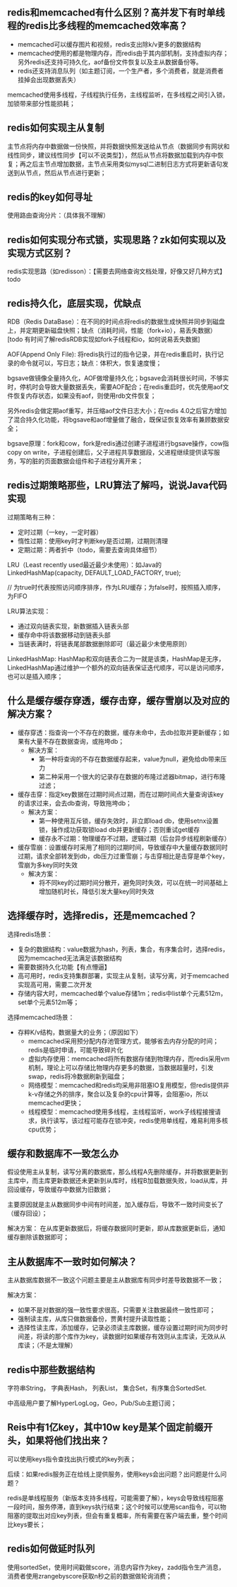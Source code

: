 ## redis和memcached有什么区别？高并发下有时单线程的redis比多线程的memcached效率高？
- memcached可以缓存图片和视频，redis支出除k/v更多的数据结构
- memcached使用的都是物理内存，而redis由于其内部机制，支持虚拟内存；另外redis还支持可持久化，aof备份文件恢复以及主从数据备份等。
- redis还支持消息队列（如主题订阅，一个生产者，多个消费者，就是消费者挂掉会出现数据丢失）

memcached使用多线程，子线程执行任务，主线程监听，在多线程之间引入锁，加锁带来部分性能损耗；

## redis如何实现主从复制

主节点将内存中数据做一份快照，并将数据快照发送给从节点（数据同步有网状和线性同步，建议线性同步【可以不说类型】），然后从节点将数据加载到内存中恢复；再之后主节点增加数据，主节点采用类似mysql二进制日志方式将更新语句发送到从节点，然后从节点进行更新；

## redis的key如何寻址

使用路由查询分片：（具体我不理解）

## redis如何实现分布式锁，实现思路？zk如何实现以及实现方式区别？

redis实现思路（如redisson）：【需要去网络查询文档处理，好像又好几种方式】
todo

## redis持久化，底层实现，优缺点

RDB（Redis DataBase）：在不同的时间点将redis的数据生成快照并同步到磁盘上，并定期更新磁盘快照；缺点（消耗时间，性能（fork+io），易丢失数据）
[todo 有时间了解redisRDB实现如fork子线程和io，如何说易丢失数据]

AOF(Append Only File): 将redis执行过的指令记录，并在redis重启时，执行记录的命令就可以，写日志；缺点：体积大，恢复速度慢；

bgsave做镜像全量持久化，AOF做增量持久化；bgsave会消耗很长时间，不够实时，停机时会导致大量数据丢失，需要AOF配合；在redis重启时，优先使用aof文件恢复内存状态，如果没有aof，则使用rdb文件恢复；

另外redis会做定期aof重写，并压缩aof文件日志大小；在redis 4.0之后官方增加了混合持久化功能，将bgsave和aof增量做了融合，既保证恢复效率有兼顾数据安全；

bgsave原理：fork和cow，fork是redis通过创建子进程进行bgsave操作，cow指copy on write，子进程创建后，父子进程共享数据段，父进程继续提供读写服务，写的脏的页面数据会组件和子进程分离开来；

## redis过期策略那些，LRU算法了解吗，说说Java代码实现

过期策略有三种：
- 定时过期（一key，一定时器）
- 惰性过期：使用key时才判断key是否过期，过期则清理
- 定期过期：两者折中（todo，需要去查询具体细节）

LRU（Least recently used最近最少未使用）：如Java的LinkedHashMap(capacity, DEFAULT_LOAD_FACTORY, true);

// 为true时代表按照访问顺序排序，作为LRU缓存；为false时，按照插入顺序，为FIFO

LRU算法实现：
- 通过双向链表实现，新数据插入链表头部
- 缓存命中将该数据移动到链表头部
- 当链表满时，将链表尾部数据删除即可（最近最少未使用原则）

LinkedHashMap: HashMap和双向链表合二为一就是该类，HashMap是无序，LinkedHashMap通过维护一个额外的双向链表保证迭代顺序，可以是访问顺序，也可以是插入顺序；

## 什么是缓存缓存穿透，缓存击穿，缓存雪崩以及对应的解决方案？

- 缓存穿透：指查询一个不存在的数据，缓存未命中，去db拉取并更新缓存；如果有大量不存在数据查询，或拖垮db；
    - 解决方案：
        - 第一种将查询的不存在数据缓存起来，value为null，避免给db带来压力
        - 第二种采用一个很大的记录存在数据的布隆过滤器bitmap，进行布隆过滤；
- 缓存击穿：指定key数据在过期时间点过期，而在过期时间点大量查询该key的请求过来，会去db查询，导致拖垮db；
    - 解决方案：
        - 第一种使用互斥锁，缓存失效时，非立即load db，使用setnx设置锁，操作成功获取锁load db并更新缓存；否则重试get缓存
        - 缓存永不过期：物理缓存不过期，逻辑过期（后台异步线程刷新缓存）
- 缓存雪崩：设置缓存时采用了相同的过期时间，导致缓存中大量缓存数据同时过期，请求全部转发到db，db压力过重雪崩；与击穿相比是击穿是单个key，雪崩为多key同时失效
    - 解决方案：
        - 将不同key的过期时间分散开，避免同时失效，可以在统一时间基础上增加随机时长，降低引发大量key同时失效

## 选择缓存时，选择redis，还是memcached？

选择redis场景：

- 复杂的数据结构：value数据为hash，列表，集合，有序集合时，选择redis，因为memcached无法满足该数据结构
- 需要数据持久化功能【有点懵逼】
- 高可用时，redis支持集群部署，实现主从复制，读写分离，对于memcached实现高可用，需要二次开发
- 存储内容大时，memcached单个value存储1m；redis中list单个元素512m，set单个元素512m等；

选择memcached场景：

- 存粹K/v结构，数据量大的业务；（原因如下）
    - memcached采用预分配内存池管理方式，能够省去内存分配的时间；redis是临时申请，可能导致碎片化
    - 虚拟内存使用：memcached将所有数据存储到物理内存，而redis采用vm机制，理论上可以存储比物理内存更多的数据，当数据超量时，引发swap，redis将冷数据刷新到磁盘；
    - 网络模型：memcached和redis均采用非阻塞IO复用模型，但redis提供非k-v存储之外的排序，聚合以及复杂的cpu计算等，会阻塞io，所以memcached更快；
    - 线程模型：memcached使用多线程，主线程监听，work子线程接搜请求，执行读写，该过程可能存在锁冲突，redis使用单线程，难易利用多核cpu优势；

## 缓存和数据库不一致怎么办

假设使用主从复制，读写分离的数据库，那么线程A先删除缓存，并将数据更新到主库中，而主库更新数据还未更新到从库时，线程B加载数据失败，load从库，并回设缓存，导致缓存中数据为旧数据；

主要原因就是主从数据同步中间有时间差，加入缓存后，导致不一致时间变长了（缓存回设）；

解决方案：
在从库更新数据后，将缓存数据同时更新，即从库数据更新后，通知缓存删除该数据即可；

## 主从数据库不一致时如何解决？

主从数据库数据不一致这个问题主要是主从数据库有同步时差导致数据不一致；

解决方案：
- 如果不是对数据的强一致性要求很高，只需要关注数据最终一致性即可；
- 强制读主库，从库只做数据备份，贾黄村提升读取性能；
- 选择性读主库，添加缓存，记录必须读主库数据，缓存设置过期时间为同步时间差，将读的那个库作为key，读数据时如果缓存有效则从主库读，无效从从库读；（不是太理解）

## redis中那些数据结构

字符串String， 字典表Hash， 列表List， 集合Set，有序集合SortedSet.

中高级用户要了解HyperLogLog，Geo，Pub/Sub主题订阅；

## Reis中有1亿key，其中10w key是某个固定前缀开头，如果将他们找出来？

可以使用keys指令查找出执行模式的key列表；

后续：如果redis服务正在给线上提供服务，使用keys会出问题？出问题是什么问题？

redis是单线程服务（新版本支持多线程，可能需要了解），keys会导致线程阻塞一段时间，服务停滞，直到keys执行结束；这个时候可以使用scan指令，可以物阻塞的提取出对应key列表，但会有重复概率，所有需要在客户端去重，整个时间比keys要长；

## redis如何做延时队列

使用sortedSet，使用时间戳做score，消息内容作为key，zadd指令生产消息，消费者使用zrangebyscore获取n秒之前的数据做轮询消费；
